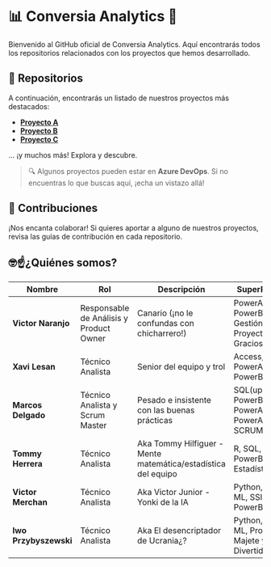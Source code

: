 # 📊 Conversia Analytics 🚀

Bienvenido al GitHub oficial de Conversia Analytics. Aquí encontrarás todos los repositorios relacionados con los proyectos que hemos desarrollado.

## 📁 Repositorios 

A continuación, encontrarás un listado de nuestros proyectos más destacados:

- **[Proyecto A](URL_DEL_PROYECTO)**
- **[Proyecto B](URL_DEL_PROYECTO)**
- **[Proyecto C](URL_DEL_PROYECTO)**

... ¡y muchos más! Explora y descubre.

> 🔍 Algunos proyectos pueden estar en **Azure DevOps**. Si no encuentras lo que buscas aquí, ¡echa un vistazo allá!

## 🤝 Contribuciones

¡Nos encanta colaborar! Si quieres aportar a alguno de nuestros proyectos, revisa las guías de contribución en cada repositorio.

## 🤓☝️¿Quiénes somos? 

| Nombre              | Rol                                      | Descripción                                                      | SuperPoderes                                               |
|---------------------|------------------------------------------|------------------------------------------------------------------|-----------------------------------------------------------|
| **Victor Naranjo**  | Responsable de Análisis y Product Owner  | Canario (¡no le confundas con chicharrero!)                      | PowerApps, PowerBI, Gestión de Proyectos, Gracioso        |
| **Xavi Lesan**      | Técnico Analista                         | Senior del equipo y trol                                         | Access, SQL, PowerAutomate, PowerBI                        |
| **Marcos Delgado**  | Técnico Analista y Scrum Master          | Pesado e insistente con las buenas prácticas                     | SQL(updates), PowerBI, PowerApps, PowerAutomate, SCRUM    |
| **Tommy Herrera**   | Técnico Analista                         | Aka Tommy Hilfiguer - Mente matemática/estadística del equipo    | R, SQL, PowerBI, Estadística                               |
| **Victor Merchan**  | Técnico Analista                         | Aka Victor Junior - Yonki de la IA                               | Python, SQL, ML, SSIS, PowerBI                                 |
| **Iwo Przybyszewski** | Técnico Analista                       | Aka El desencriptador de Ucrania¿?                               | Python, SQL, ML, Profesional, Majete y Divertido           |
